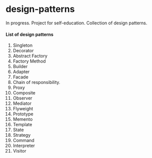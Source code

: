 # design-patterns
In progress. Project for self-education. Collection of design patterns.

#### List of design patterns
1. Singleton
2. Decorator
3. Abstract Factory
4. Factory Method
5. Builder
6. Adapter
7. Facade
8. Chain of responsibility.
9. Proxy
10. Composite
11. Observer
12. Mediator
13. Flyweight 
14. Prototype
15. Memento
16. Template
17. State
18. Strategy
19. Command
20. Interpreter
21. Visitor

